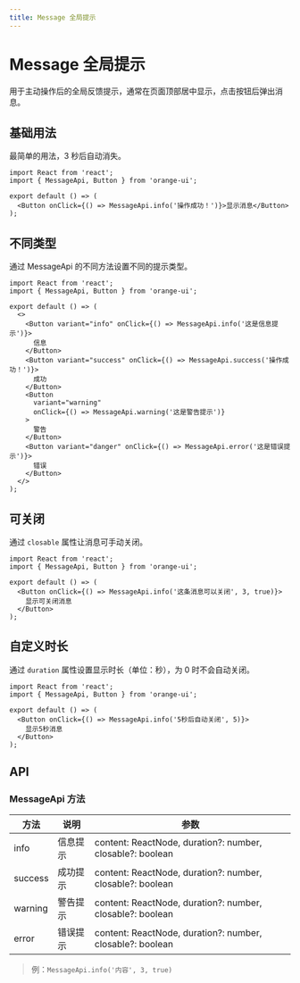 ```yaml
---
title: Message 全局提示
---
```


# Message 全局提示

用于主动操作后的全局反馈提示，通常在页面顶部居中显示，点击按钮后弹出消息。

## 基础用法

最简单的用法，3 秒后自动消失。

```tsx
import React from 'react';
import { MessageApi, Button } from 'orange-ui';

export default () => (
  <Button onClick={() => MessageApi.info('操作成功！')}>显示消息</Button>
);
```

## 不同类型

通过 MessageApi 的不同方法设置不同的提示类型。

```tsx
import React from 'react';
import { MessageApi, Button } from 'orange-ui';

export default () => (
  <>
    <Button variant="info" onClick={() => MessageApi.info('这是信息提示')}>
      信息
    </Button>
    <Button variant="success" onClick={() => MessageApi.success('操作成功！')}>
      成功
    </Button>
    <Button
      variant="warning"
      onClick={() => MessageApi.warning('这是警告提示')}
    >
      警告
    </Button>
    <Button variant="danger" onClick={() => MessageApi.error('这是错误提示')}>
      错误
    </Button>
  </>
);
```

## 可关闭

通过 `closable` 属性让消息可手动关闭。

```tsx
import React from 'react';
import { MessageApi, Button } from 'orange-ui';

export default () => (
  <Button onClick={() => MessageApi.info('这条消息可以关闭', 3, true)}>
    显示可关闭消息
  </Button>
);
```

## 自定义时长

通过 `duration` 属性设置显示时长（单位：秒），为 0 时不会自动关闭。

```tsx
import React from 'react';
import { MessageApi, Button } from 'orange-ui';

export default () => (
  <Button onClick={() => MessageApi.info('5秒后自动关闭', 5)}>
    显示5秒消息
  </Button>
);
```

## API

### MessageApi 方法

| 方法    | 说明     | 参数                                                      |
| ------- | -------- | --------------------------------------------------------- |
| info    | 信息提示 | content: ReactNode, duration?: number, closable?: boolean |
| success | 成功提示 | content: ReactNode, duration?: number, closable?: boolean |
| warning | 警告提示 | content: ReactNode, duration?: number, closable?: boolean |
| error   | 错误提示 | content: ReactNode, duration?: number, closable?: boolean |

> 例：`MessageApi.info('内容', 3, true)`

